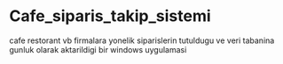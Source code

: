 # Cafe_siparis_takip_sistemi
cafe restorant vb firmalara yonelik siparislerin tutuldugu ve veri tabanina gunluk olarak aktarildigi bir windows uygulamasi
